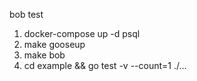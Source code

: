 bob test


1. docker-compose up -d psql
1. make gooseup
1. make bob
1. cd example && go test -v --count=1 ./...
